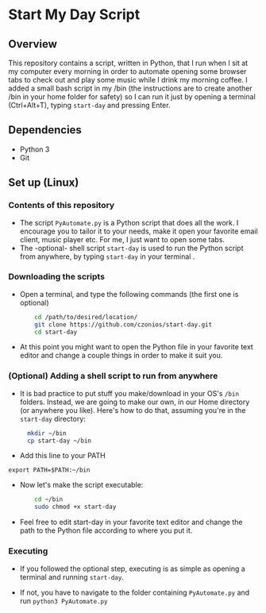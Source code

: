 # Start My Day Script

## Overview

This repository contains a script, written in Python, that I run when I sit at my computer every morning in order to automate opening some browser tabs to check out and play some music while I drink my morning coffee. I added a small bash script in my /bin (the instructions are to create another /bin in your home folder for safety) so I can run it just by opening a terminal (Ctrl+Alt+T), typing `start-day` and pressing Enter.

## Dependencies

  * Python 3
  * Git

## Set up (Linux)

### Contents of this repository

  * The script `PyAutomate.py` is a Python script that does all the work. I encourage you to tailor it to your needs, make it open your favorite email client, music player etc. For me, I just want to open some tabs.
  * The -optional- shell script `start-day` is used to run the Python script from anywhere, by typing `start-day` in your terminal .

### Downloading the scripts

  * Open a terminal, and type the following commands (the first one is optional)

    ```bash
	    cd /path/to/desired/location/
	    git clone https://github.com/czonios/start-day.git
	    cd start-day
	  ```

  * At this point you might want to open the Python file in your favorite text editor and change a couple things in order to make it suit you.

### (Optional) Adding a shell script to run from anywhere

  * It is bad practice to put stuff you make/download in your OS's `/bin` folders. Instead, we are going to make our own, in our Home directory (or anywhere you like). Here's how to do that, assuming you're in the `start-day` directory:

	  ```bash
	    mkdir ~/bin
	    cp start-day ~/bin
	  ```

  * Add this line to your PATH

  `export PATH=$PATH:~/bin`

  * Now let's make the script executable:

    ```bash
	    cd ~/bin
	    sudo chmod +x start-day
	  ```

  * Feel free to edit start-day in your favorite text editor and change the path to the Python file according to where you put it.

### Executing

  * If you followed the optional step, executing is as simple as opening a terminal and running `start-day`.

  * If not, you have to navigate to the folder containing `PyAutomate.py` and run `python3 PyAutomate.py`
